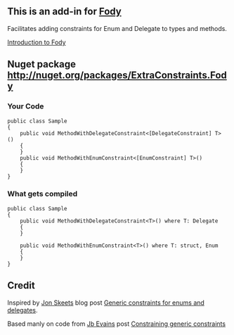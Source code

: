 ## This is an add-in for [Fody](https://github.com/Fody/Fody/) 

Facilitates adding constraints for Enum and Delegate to types and methods.

[Introduction to Fody](http://github.com/Fody/Fody/wiki/SampleUsage)

## Nuget package http://nuget.org/packages/ExtraConstraints.Fody 

### Your Code

    public class Sample
    {
        public void MethodWithDelegateConstraint<[DelegateConstraint] T> ()
        {        
        }
        public void MethodWithEnumConstraint<[EnumConstraint] T>()
        {
        }
    } 
	

### What gets compiled

    public class Sample
    {
        public void MethodWithDelegateConstraint<T>() where T: Delegate
        {
        }

        public void MethodWithEnumConstraint<T>() where T: struct, Enum
        {
        }
    }



## Credit 

Inspired by [Jon Skeets](http://msmvps.com/blogs/jon_skeet)  blog post [Generic constraints for enums and delegates](http://msmvps.com/blogs/jon_skeet/archive/2009/09/10/generic-constraints-for-enums-and-delegates.aspx).

Based manly on code from [Jb Evains](http://evain.net/blog/) post [ Constraining generic constraints](http://evain.net/blog/articles/2012/01/13/constraining-generic-constraints)
